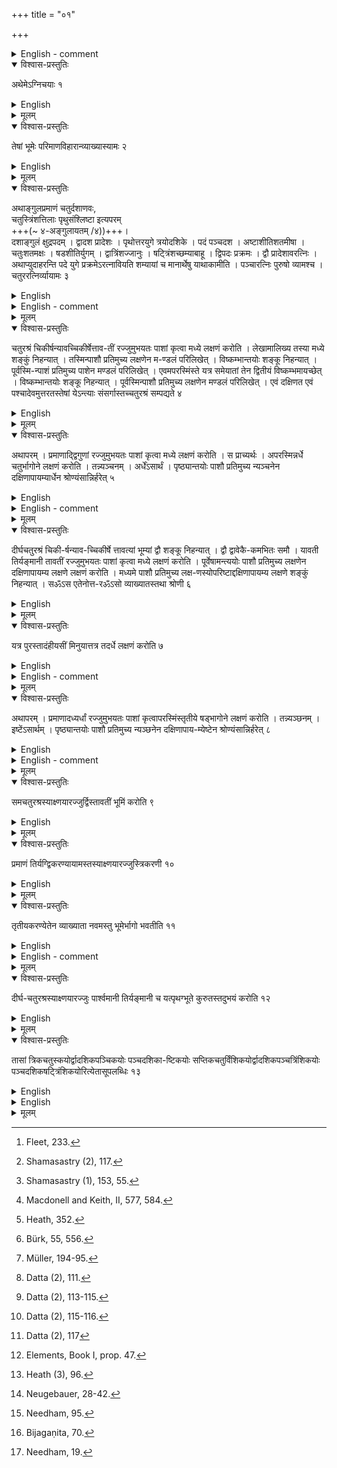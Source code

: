 +++
title = "०१"

+++


<details><summary>English - comment</summary>

In the first two chapters Baudhāyana has given a summary of geometrical knowledge and some results of mathematical interest required for the construction of sacrificial altars. How the knowledge was used in connection with the measuring of grounds and placing of different layers of bricks has been discussed in detail in subsequent chapters. This chapter deals specifically with the units of measurements of altars, methods of construction of squares and rectangles, application of surd numbers, and the theorem of square on the diagonal of a rectangle. 
</details>



<details open><summary>विश्वास-प्रस्तुतिः</summary>

अथेमेऽग्निचयाः १
</details>

<details><summary>English</summary>

The various constructions of sacrificial fires are now given.
</details>

<details><summary>मूलम्</summary>

अथेमेऽग्निचयाः १
</details>


<details open><summary>विश्वास-प्रस्तुतिः</summary>

तेषां भूमेः परिमाणविहारान्व्याख्यास्यामः २
</details>

<details><summary>English</summary>

We shall explain the methods of measuring areas of their (different) figures (drawn) on the ground.
</details>

<details><summary>मूलम्</summary>

तेषां भूमेः परिमाणविहारान्व्याख्यास्यामः २
</details>


<details open><summary>विश्वास-प्रस्तुतिः</summary>

अथाङ्गुलप्रमाणं चतुर्दशाणवः,  
चतुस्त्रिंशत्तिलाः पृथुसंश्लिष्टा इत्यपरम्  
+++(\~ ४-अङ्गुलायतम् /४))+++।  
दशाङ्गुलं क्षुद्रपदम् । द्वादश प्रादेशः । पृथोत्तरयुगे त्रयोदशिके । पदं पञ्चदश । अष्टाशीतिशतमीषा । चतुःशतमक्षः । षडशीतिर्युगम् । द्वात्रिंशज्जानुः । षट्त्रिंशच्छम्याबाहू । द्विपदः प्रक्रमः । द्वौ प्रादेशावरत्निः । अथाप्युदाहरन्ति पदे युगे प्रक्रमेऽरत्नावियति शम्यायां च मानार्थेषु याथाकामीति । पञ्चारत्निः पुरुषो व्यामश्च । चतुररत्निर्व्यायामः ३
</details>

<details><summary>English</summary>

Now, the measure of an aṅgula is 14 anus (grain of Panicum milliaceum); according to others, (it is) 34 tilas (sesamum indicum) placed broad side on. One small pada is 10 aǹgulas; one prādeśa 12 aṅgulas; one pṛthā and one uttara- yuga 13 aṅgulas each; one (big) pada 15 aṅgulas. One îșă measures 188 aṅgulas; one akṣa 104 aṅgulas; one juga 86 aṅgulas; one jānu 32 aṅgulas; one samyā and one bāhu 36 aṅgulas each. One prakrama equals 2 padas (30 aṅgulas); one aratni 2 prādeśas (24 aṅgulas). But there are also instances of pada, yuga, prakrama, aratni and śamyā having different measures when these (words) are used as units of measurement. 5 aratnis (120 aṅgulas) make one purușa; one vyāma also has the same measure (5 aratnis); and 4 aratnis (96 aṅgulas) make one vyāyāma.
</details>

<details><summary>English - comment</summary>

1.3. Baudhayana's table of units of measurements runs as follows:

1 aṅgula        =  14 aņus
1 small pada    =  10 aṅgulas;
1 prādeśa       =  12 aṅgulas;
1 pada          =  15 aṅgulas;
1 iṣā           =  188 aṅgulas;
1 akṣa          = 104 aṅgulas;
1 yuga          = 86 aṅgulas;
1 janu          =  32 aṅgulas;
1 śamyā         = 36 aṅgulas;
1 bāhu          = 36 aṅgulas;
1 prakrama      =  2 padas;
1 aratni        = 2 prādeśas  = 24 aṅgulas;
I puruşa        = 5 aratnis = 120 aṅgulas;
1 vyāma         =  5 aratnis;  
1 vyāyāma       =  4 aratnis; 
1 aṅgula        =  \\(\frac{3}{4}) inch[^a] (apprpx.).



Āpastamba (Aśl. 6.5, 15.4) has prescribed the same values of Baudhāyana for iṣā, akṣa, yuga, puruṣa, vyāyāma, aratni and prādeśa. These units of Āpastamba have been used by both Kātyāyana (Kśl. 2.1, 5.9) and Mānava (Mśl. 2.1, 4.4). The unit pada has been made equal to 12 aṅgulas by Kātyāyana (Kśl. 5.9). The term vitasti has been used in place of prādeśa by these two latter śulbakāras as well as by Kautilya in his Arthaśāstra[^b], while its value remains the same. Mānava (Mśl. 4.2- 4.4) has supplied some more units, e. g. 6 tuṇḍa=1 bāla of 3 years old calf; 3 bālas = \\(\frac{1}{2}\\)  mustard seed; 2 mustard seeds=1 yava[^a2]; 1 aṅgula=6 yavas; and 1 prādeśa=10 vitastis.

The units like aṅgula, pada, prakrama, prādeśa, bāhu, aratni carry a long tradition and have been used earlier in the Samhitas and Brāhmaṇic literature in the same. sense as these have been used in the Šulbasūtras.[^b2]

[^a]: Fleet, 233. 

[^b]: Shamasastry (2), 117.

[^a2]: Shamasastry (1), 153, 55.  

[^b2]: Macdonell and Keith, II, 577, 584.
</details>

<details><summary>मूलम्</summary>

अथाङ्गुलप्रमाणं चतुर्दशाणवः चतुस्त्रिंशत्तिलाः पृथुसंश्लिष्टा इत्यपरम् । दशाङ्गुलं क्षुद्रपदम् । द्वादश प्रादेशः । पृथोत्तरयुगे त्रयोदशिके । पदं पञ्चदश । अष्टाशीतिशतमीषा । चतुःशतमक्षः । षडशीतिर्युगम् । द्वात्रिंशज्जानुः । षट्त्रिंशच्छम्याबाहू । द्विपदः प्र-क्रमः । द्वौ प्रादेशावरत्निः । अथाप्युदाहरन्ति पदे युगे प्रक्रमेऽर-त्नावियति शम्यायां च मानार्थेषु याथाकामीति । पञ्चारत्निः पुरुषो व्यामश्च । चतुररत्निर्व्यायामः ३
</details>


<details open><summary>विश्वास-प्रस्तुतिः</summary>

चतुरश्रं चिकीर्षन्यावच्चिकीर्षेत्ताव-तीं रज्जुमुभयतः पाशां कृत्वा मध्ये लक्षणं करोति । लेखामालिख्य तस्या मध्ये शङ्कुं निहन्यात् । तस्मिन्पाशौ प्रतिमुच्य लक्षणेन म-ण्डलं परिलिखेत् । विष्कम्भान्तयोः शङ्कू निहन्यात् । पूर्वस्मि-न्पाशं प्रतिमुच्य पाशेन मण्डलं परिलिखेत् । एवमपरस्मिंस्ते यत्र समेयातां तेन द्वितीयं विष्कम्भमायच्छेत् । विष्कम्भान्तयोः शङ्कू निहन्यात् । पूर्वस्मिन्पाशौ प्रतिमुच्य लक्षणेन मण्डलं परिलिखेत् । एवं दक्षिणत एवं पश्चादेवमुत्तरतस्तेषां येऽन्त्याः संसर्गास्तच्चतुरश्रं सम्पद्यते ४
</details>

<details><summary>English</summary>

Having desired (to construct) a square, one is to take a cord of length equal to the (side of the) given square, make ties at both ends and mark it at its middle. The (east-west) line (equal to the cord) is drawn and a pole is fixed at its middle. The two ties (of the cord) are fixed in it (pole) and a circle is drawn with the mark (in the middle of the cord). Two poles are fixed aɩ both ends of the diameter (east-west line). With one tie fastened to the eastern (pole), a circle is drawn with the other. A similar (circle) about the western (pole). The second diameter is obtained from the points of intersection of these two (circles); two poles are fixed at two ends of the diameter (thus obtained). With two ties fastened to the eastern (pole) a circle is drawn with the mark. The same (is to be done) with respect to the southern, the western and the northern (pole). The end points of intersection of these (four circles) produce the (required) square.
</details>

<details><summary>मूलम्</summary>

चतुरश्रं चिकीर्षन्यावच्चिकीर्षेत्ताव-तीं रज्जुमुभयतः पाशां कृत्वा मध्ये लक्षणं करोति । लेखामालिख्य तस्या मध्ये शङ्कुं निहन्यात् । तस्मिन्पाशौ प्रतिमुच्य लक्षणेन म-ण्डलं परिलिखेत् । विष्कम्भान्तयोः शङ्कू निहन्यात् । पूर्वस्मि-न्पाशं प्रतिमुच्य पाशेन मण्डलं परिलिखेत् । एवमपरस्मिंस्ते यत्र समेयातां तेन द्वितीयं विष्कम्भमायच्छेत् । विष्कम्भान्तयोः शङ्कू निहन्यात् । पूर्वस्मिन्पाशौ प्रतिमुच्य लक्षणेन मण्डलं परिलिखेत् । एवं दक्षिणत एवं पश्चादेवमुत्तरतस्तेषां येऽन्त्याः संसर्गास्तच्चतुरश्रं सम्पद्यते ४
</details>


<details open><summary>विश्वास-प्रस्तुतिः</summary>

अथापरम् । प्रमाणाद्द्विगुणां रज्जुमुभयतः पाशां कृत्वा मध्ये लक्षणं करोति । स प्राच्यर्थः । अपरस्मिन्नर्धे चतुर्भागोने लक्षणं करोति । तन्न्यञ्चनम् । अर्धेंऽसार्थं । पृष्ठ्यान्तयोः पाशौ प्रतिमुच्य न्यञ्चनेन दक्षिणापायम्यार्धेन श्रोण्यंसान्निर्हरेत् ५
</details>

<details><summary>English</summary>

Now another (method). Ties are made at both ends of a cord twice the measure and a mark is given at the middle. This (halving of the cord) is for the east-west line (that is, the side of the required square). In the other half (cord) at a point shorter by one-fourth, a mark is given; this is the nyañcana (mark). (Then) a mark is given at the middle (of the same half cord) for purposes of (fixing) the corners (of the square). With the two ties fastened to the two ends of the east-west line (pṛṣṭhyā), the cord is to be stretched towards the south by the nyañcana (mark); the middle mark (of the half cord) deter- mines the western and the eastern corners (of the square).
</details>

<details><summary>English - comment</summary>

1.4-1.5. Square. Baudhāyana has described here two methods of construction of squares. 
First Method. Let XY be the given cord and U a mark at its middle (Fig. 1 (a)); EW, the prācī of the figure = XY; O the middle point of EW obtained corresponding to U of XY, where a pole is fixed.  

![](../images/fig1.png) 

A circle with O as centre and OE as radius is drawn (Fig. 1(b)). Then EW is a diameter of the circle along east-west line. Two other circles with E and W as centres and EW as radius are separately drawn. The points of intersection of these two circles are denoted by N' and S' The line N'S' fixes the second diameter NS of the circle whose centre is 0. Again fastening the two ties once at E, W, N and S and drawing arcs, the points A, B, C, D are fixed. Then ABCD gives the required square.  

Second Method. Let XS, the given measure (pramāņa) be a and XY, the increased cord, 2a (Fig. 2(a)). S is the mark at the middle of XY; then XS measures the length for prāci.  

T is the nyañcana mark, so that ST-a-la-la. U is another mark at the middle of SY. 

XT, the diagonal (akṣṇayā) = \\(a + \frac{1}{4}a= \frac{5}{4}a\\)

TY, the breadth (tiryanmāni) = \\(2a - \frac{5}{4}a = \frac{3}{4}a\\)


Clearly, \\(a^2 + (\frac{3}{4}a)^2 = (\frac{5}{4}a)^2\\)

In other words, \\(XY^2 + YT^2 = XT^2.\\)  


... XYT is a right-angled triangle (Fig.2(b)).


![](../images/fig2.png)  


For the construction of any geometrical figure intended in the śulbasūtra XY is always stretched along east-west line, known as pārśvamāni, YT along north-south line, known as tiryañmānī, and XT along the diagonal known as akṣṇayārajju. Now it is easy to see how the right-angled triangle XYT has been used for the cons- truction of the square.   

The corners L and K (śroņi points), M and N (amsa points) are fixed with the help of the point T of the triangle XYT [Fig.2(c)]. Then by using the half-cord UY, the points C, B, D and A are marked such that \\(WC=WB=ED=EA.\\) The figure ABCD gives the required square.
</details>


<details><summary>मूलम्</summary>

अथापरम् । प्रमाणाद्द्विगुणां रज्जुमुभयतः पाशां कृत्वा मध्ये लक्षणं करोति । स प्राच्यर्थः । अपरस्मिन्नर्धे चतुर्भागोने लक्षणं करोति । तन्न्यञ्चनम् । अर्धेंऽसार्थं । पृष्ठ्यान्तयोः पाशौ प्रतिमुच्य न्यञ्चनेन दक्षिणापायम्यार्धेन श्रोण्यंसान्निर्हरेत् ५
</details>


<details open><summary>विश्वास-प्रस्तुतिः</summary>

दीर्घचतुरश्रं चिकी-र्षन्याव-च्चिकीर्षे त्तावत्यां भूम्यां द्वौ शङ्कू निहन्यात् । द्वौ द्वावेकै-कमभितः समौ । यावती तिर्यङ्मानी तावतीं रज्जुमुभयतः पाशां कृत्वा मध्ये लक्षणं करोति । पूर्वेषामन्त्ययोः पाशौ प्रतिमुच्य लक्षणेन दक्षिणापायम्य लक्षणे लक्षणं करोति । मध्यमे पाशौ प्रतिमुच्य लक्ष-णस्योपरिष्टाद्दक्षिणापायम्य लक्षणे शङ्कुं निहन्यात् । सॐऽस एतेनोत्त-रॐऽसो व्याख्यातस्तथा श्रोणी ६
</details>

<details><summary>English</summary>

When (the construction of) a rectangle is desired, two poles are fixed on the ground at a distance equal to the desired length. (This makes the east-west line). Two poles one on each side of each of the (two above mentioned) poles are fixed at equal distances (along the east-west line). A cord equal in length to the breadth (of the rectangle) is taken, its two ends are tied and a mark is given at the middle. With the two ties fastened to the two end poles (on either side of the pole) in the east, the cord is stretched to the south by the mark; at the mark (where it touches the ground) a sign is given. Both the ties are now fastened to the middle (pole at the east end of the prăcî), the cord is stretched towards the south by the mark over the sign (previously obtained) and a pole is fixed at the mark. This is the south-east corner. In this way are explained the north-east and the two western corners (of the rectangle).
</details>

<details><summary>मूलम्</summary>

दीर्घचतुरश्रं चिकी-र्षन्याव-च्चिकीर्षे त्तावत्यां भूम्यां द्वौ शङ्कू निहन्यात् । द्वौ द्वावेकै-कमभितः समौ । यावती तिर्यङ्मानी तावतीं रज्जुमुभयतः पाशां कृत्वा मध्ये लक्षणं करोति । पूर्वेषामन्त्ययोः पाशौ प्रतिमुच्य लक्षणेन दक्षिणापायम्य लक्षणे लक्षणं करोति । मध्यमे पाशौ प्रतिमुच्य लक्ष-णस्योपरिष्टाद्दक्षिणापायम्य लक्षणे शङ्कुं निहन्यात् । सॐऽस एतेनोत्त-रॐऽसो व्याख्यातस्तथा श्रोणी ६
</details>


<details open><summary>विश्वास-प्रस्तुतिः</summary>

यत्र पुरस्तादंहीयसीं मिनुयात्तत्र तदर्धे लक्षणं करोति ७
</details>

<details><summary>English</summary>

When the eastern side is desired to be of shorter measure, a mark is given at half (the tiryaṁmāni).
</details>

<details><summary>English - comment</summary>

1.6-1.7. Rectangle and isosceles trapezium. Baudhāyana's method of construction of rectangle with the help of a cord runs as follows:  

Let XT be a piece of cord taken equal to the desired breadth of the rectangle [Fig. 3 (a)];  

S, a mark at the middle of XY;  

![](../images/fig3.png)  

E, W, the prācī poles;  
P and Q, G and H, poles at equal distances apart on both sides of each of the prācī poles.  

O, the mark assigned by the middle mark S when ties at X and Y are fixed at P and Q and stretched by S; and  

A, the point designated by the middle mark S, when both ties at X and Y are fixed at E and stretched.  

In a similar way, the other corner points, B, C, D, are traced [Fig. 3(b)]. Hence ABCD is the required rectangle.  

In the rule (Bśl. 1.7), Baudhāyana hints at the method of construction of an isosceles trapezium shorter in one side. For this purpose, a mark on the cord accor- ding to desired length is to be given and the rest is similar to that of Bśl. 1.6. 
</details>

<details><summary>मूलम्</summary>

यत्र पुरस्तादंहीयसीं मिनुयात्तत्र तदर्धे लक्षणं करोति ७
</details>


<details open><summary>विश्वास-प्रस्तुतिः</summary>

अथापरम् । प्रमाणादध्यर्धां रज्जुमुभयतः पाशां कृत्वापरस्मिंस्तृतीये षड्भागोने लक्षणं करोति । तन्न्यञ्छनम् । इष्टेंऽसार्थम् । पृष्ठ्यान्तयोः पाशौ प्रतिमुच्य न्यञ्छनेन दक्षिणापाय-म्येष्टेन श्रोण्यंसान्निर्हरेत् ८
</details>

<details><summary>English</summary>

Now another (method). Ties are made at both ends of a cord of length equal to the measure increased by its half (so that the whole length of the cord is divided into three parts of half the measure each). In the third (extended) part on the western side a mark is given at a point shorter by one-sixth (of the third part); this is the nyañcana. Another mark is made at the desired point for fixing the corners. With the two ties fastened to the two ends of the east-west line (pṛṣṭhyā), the cord is stretched towards the south by the nyañcana, and the western and eastern corners (of the square) are fixed by the desired mark.
</details>

<details><summary>English - comment</summary>

1.8. Square. Baudhāyana describes here another method of construction of a square as follows:   

Let XS be the cord of given measure a [Fig. 4(a)] ;  
\\(XY= 1\frac{1}{2}a= \frac{3}{2}a\\) ;  

\\(SY= \frac{1}{2}a\\) ;  

T the nyañcana mark.  

.. \\(XT = a + (\frac{1}{3}. \frac{1}{2}a- \frac{1}{6}. \frac{1}{2}a) = a + \frac{1}{12}a = \frac{13}{12}a\\)

and \\(TY=  \frac{1}{2}a - \frac{1}{12}a = \frac{5}{12}a\\)  

The relation \\(a^2 + (\frac{5}{12}a)^2 = (\frac{13}{12}a)^2\\)  holds,  

i.e., \\(XY^2 + YT^2 = XT^2.\\)  

![](../images/fig4.png)  

Fig. 4. (a) Cord. (b) Right-angled triangle. (c) Square having given side.  

The right-angled triangle XYT [Fig. 4(b)] has been used to fix the corner points L, M, N, and K of the required construction. The points C, D, A and B are fixed such that \\(WC-ED-EA-WB= \frac{a}{2}\\) [Fig. 4(c) ]. ABCD gives the required
square.
</details>

<details><summary>मूलम्</summary>

अथापरम् । प्रमाणादध्यर्धां रज्जुमुभयतः पाशां कृत्वापरस्मिंस्तृतीये षड्भागोने लक्षणं करोति । तन्न्यञ्छनम् । इष्टेंऽसार्थम् । पृष्ठ्यान्तयोः पाशौ प्रतिमुच्य न्यञ्छनेन दक्षिणापाय-म्येष्टेन श्रोण्यंसान्निर्हरेत् ८
</details>



<details open><summary>विश्वास-प्रस्तुतिः</summary>

समचतुरश्रस्याक्ष्णयारज्जुर्द्विस्तावतीं भूमिं करोति ९
</details>

<details><summary>English</summary>

The diagonal of a square produces double the area (of the square).
</details>

<details><summary>मूलम्</summary>

समचतुरश्रस्याक्ष्णयारज्जुर्द्विस्तावतीं भूमिं करोति ९
</details>


<details open><summary>विश्वास-प्रस्तुतिः</summary>

प्रमाणं तिर्यग्द्विकरण्यायामस्तस्याक्ष्णयारज्जुस्त्रिकरणी १०
</details>


<details><summary>English</summary>

The breadth (of a rectangle) being the side of a given square (pramāņa) and the length the side of a square twice as large (dvikaraņi), the diagonal equals the side of a square thrice as large (tṛkaraņi).
</details>

<details><summary>मूलम्</summary>

प्रमाणं तिर्यग्द्विकरण्यायामस्तस्याक्ष्णयारज्जुस्त्रिकरणी १०
</details>


<details open><summary>विश्वास-प्रस्तुतिः</summary>

तृतीयकरण्येतेन व्याख्याता नवमस्तु भूमेर्भागो भवतीति ११
</details>

<details><summary>English</summary>

Thereby is explained the side of a square one-third the area of given square (trtiyakaraṇī). It is the side of a square one-ninth the area of the square (explained in the preceding rule, that is, of the square on the tṛkarani).
</details>

<details><summary>English - comment</summary>

1.9-1.11. Here Baudhāyana states that in a square \\(ABCD, AC^2= 2 AB^2 [since AB = BC] or AC= \sqrt{2} AB\\), where AC is known as the dvikarani of the measure AB. If \\(AB=a, AC= \sqrt{2} a\\) , where a is the measure. The result is sometimes considered by scholars as a particular case of the more generalized rule given by Baudhāyana in Bśl. 1.10. But Baudhāyana gave no such hint. On the other hand, he has tried to establish a more generalized result on the basis of this statement. According to him, when the measure of the side of a square is a, its diagonal is \\(sqrt{2}a.\\) Then again the measure of the diagonal of a rectangle having sides a and \\(\sqrt{2}a,\\)  is \\(\sqrt{3}a,\\) for (\\a^2+ (\sqrt{2}a)^2 = (\sqrt{3}a)^2 ; \sqrt{3a}\\) is known as the trkarani. This result has been extended

![](../images/fig5.png)  

Fig. 5. Square on the diagonal. Fig. 6. Producer of tṛkaraṇi and tṛtiyākaraṇī. 


to obtain the value of tṛtiyākaraṇi by both Apastamba (Ãśl. 2.2 and 2.3) and Kātyā- yana (Kśl. 2.10 and 2.11). The commentators Kapardisvāmī, Sundararāja and Rāma have expressed in identical terms the value as well as meaning of this term. According to them, a square on the producer AB (=√3a) when divided into nine equal parts by means of three parallel lines drawing from both sides, produces the square, EBGF which is one-ninth of the square ABCD (Fig. 6).
Then \\(EB^2 = \frac{1}{9} AB^2\\)   
or \\(EB = \frac{1}{3} AB\\)  

\\(\frac{1}{3}\sqrt{3}a\\)  

\\(\frac{1}{\sqrt3}\\)  

The producer EB is known as tṛtiyākaraṇi = \\(\frac{1}{\sqrt3}a,\\) where a is the side of the original square.  
</details>

<details><summary>मूलम्</summary>

तृतीयकरण्येतेन व्याख्याता नवमस्तु भूमेर्भागो भवतीति ११
</details>


<details open><summary>विश्वास-प्रस्तुतिः</summary>

दीर्घ-चतुरश्रस्याक्ष्णयारज्जुः पार्श्वमानी तिर्यङ्मानी च यत्पृथग्भूते कुरुतस्तदुभयं करोति १२
</details>

<details><summary>English</summary>

The areas (of the squares) produced separately by the length and the breadth of a rectangle together equal the area (of the square) produced by the diagonal.
</details>

<details><summary>मूलम्</summary>

दीर्घ-चतुरश्रस्याक्ष्णयारज्जुः पार्श्वमानी तिर्यङ्मानी च यत्पृथग्भूते कुरुतस्तदुभयं करोति १२
</details>


<details open><summary>विश्वास-प्रस्तुतिः</summary>

तासां त्रिकचतुस्कयोर्द्वादशिकपञ्चिकयोः पञ्चदशिका-ष्टिकयोः सप्तिकचतुर्विंशिकयोर्द्वादशिकपञ्चत्रिंशिकयोः पञ्चदशिकषट्त्रिंशिकयोरित्येतासूपलब्धिः १३
</details>

<details><summary>English</summary>

This is observed in rectangles having sides 3 and 4, 12 and 5, 15 and 8, 7and 24, 12 and 35, 15 and 36.
</details>

<details><summary>English</summary>

1.12-1.13. The theorem states that in a rectangle \\(ABCD, AC^2=AB^2 + BC^2\\) (Fig. 7). This is a most general statement and is enunciated first by Baudhāyana. The proposition is stated almost in identical language by Āpastamba (Āśl. 1.4), Kātyāyana (Kśl. 2.7) and Mănava (Mśl. 10.10). Baudhayana further says that the theorem is easily verified from the following relations:  

\\(3^2 + 4^2 = 5^2\\)   

\\(12^2 + 5^2 = 13^2\\)   

\\(15^2 + 8^2 = 17^2\\)  

\\(7^2 + 24^2 = 25^2\\)  

\\(12^2 + 35^2 = 37^2\\)  

\\(15^2 + 36^2  = 39^2\\) .  

No proof of this theorem is given by Baudhāyana and other śulba writers, since it is beyond their tradition to do so. Zeuthen, Cantor, Vogt, Cajori and Heath have expressed the view that the general statement was possibly the result of an induction from a small number of cases of right-angled triangles having sides in rational numbers known to them. But this is not the actual case. Our discussions on rational rectangles and construction of geometrical figures amply justify that the general character of the theorem was rightly understood by the śulbakāras.  

![](../images/fig7,8.png)  

A number of conjectures by Heath, Bürk, Müller, Thibaut, Datta and others as to the way the proof of the theorem could have been arrived at are available. A few of them are discussed in what follows. 

(i) According to Heath[^a3], the problem of transformation of a square into a rectangle given by Baudhayana in Bśl. 2.3. formed the basis of the proof. For, square ABCD drawn on the diagonal AD of the right-angled triangle AGD is equivalent to four equilateral triangles, while its sides GD and AG produce two each (Fig. 16). This has also established Bürk's hypothesis.[^b3]   


(ii) The combination of two different squares as described by Baudhāyana in Bśl. 2.1 (Fig. 12) might have laid the foundation of the general statement of the theorem. This is according to Müller.[^c3]   

(iii) Thibaut[^d3]  opined that the śulbakāras were observant of the fact that the square on AD is equivalent to four equal triangles, one of which is equal to half of the square on OA or OD, i.e. the squares on OA and OD together are equivalent to four equal triangles (Fig. 8). This pattern of arrangement of equilateral triangles are actually found in the first layer of construction with bricks in the vakrapakṣaśyenacit as described by Baudhāyana.  

(iv) According to Datta[^e3] , the construction of the paityki vedi established the theorem of square on the diagonal. The altar is mentioned in the Satapatha Brāhmaṇa (XIII.8.1.5) as a square with its corners pointed towards the cardinal directions. It is referred to by Baudhāyana (Bśl. 3.11) and also by Kātyāyana (Kśl.2.2), where the method of its construction in detail has appeared. The square EGWH obtained by joining the middle points of a square ABCD (of area 2 sq. purușas) is the paitṛki vedi and is half (in area) of the original square (Fig. 29). The original square ABCD is a square on its east-west line EW. EW is again the diagonal of the newly formed square EGWH. This is undoubtedly a convincing proof (since \\(EW^2 = 2 EG^2)\\).  


[^a3]: Heath, 352.  

[^b3]: Bürk, 55, 556.  

[^c3]: Müller, 194-95.  

[^d3]: Datta (2), 111.  

[^e3]: Datta (2), 113-115.  


(v) The knowledge of dvikaraņī, tṛkaraṇī, discussed by Baudhāyana (Bśl. 1.9— 1.11,) led in a way to the theorem of square on the diagonal.  

(vi) Both Āpastamba (Ãśl. 3.7) and Kātyāyana (Kśl. 3.7) gave an ingenious method for calculating the area of a square or rectangle, thereby establishing the theorem of square on the diagonal. According to this method, if there are p units in AB and q units in BC, then the rectangle ABCD has pq square units, which can be obtained by drawing number of parallel lines through p units of AB and q number of parallel lines through 9 points of BC (Fig. 9). This proves directly that \\(AC^2 = AB^2 + BC^2.\\)


![](../images/fig9.png)  

(vii) Kātyāyana (Kśl. 2.4 and 2.5) has considered a rectangle of breadth 1 pada and length 3 padas, whose diagonal is a 10 fold producer. According to Datta[^a4], this justifies the statement of the theorem of square on the diagonal, as may be seen from Fig. 10. In the square \\(ABCD, DH = CG = CK = BF = AE 1\\) pada.  

![](../images/fig10.png)  


Now sq. ABCD  
sq on BK + sq. on DH + 4 tr. AEH   
\\(AH^2 + AE^2 + 4 tr. AEH.\\)  
Again sq \\(ABCD = EH^2 + 4 tr. AEH\\)  

 ... \\(AH^2 + AE^2 = EH^2\\)  


[^a4]: Datta (2), 115-116.  


(viii) Datta[^a5] has given another proof of this theorem. Four rectangles each. equal to a given rectangle having breadth a, length b and the diagonal c are so constructed that the diagonal of each rectangle forms the side of a square (Fig. 11).  

Then  
\\(c^2= (a + b)^2 — 4 (\\(\frac{1}{2}ab)\\))  

Or, \\(c^2 = a^2 + b^2.\\)  

Although such specific constructions and arguments are not supplied as proofs by the sulbakāras, ample evidence is left by them in their details of constructions to believe that the proofs of the theorem of square on the diagonal of a rectangle were known to them.  

Pythagorean Theorem in other Culture Areas.  

The theorem of square on the diagonal of a rectangle is usually known as Pythagorean theorem after the name of Pythagoras (c. 540 B.C.). In fact, the relation \\(3^2 + 4^2 = 5^2\\) and some such relations have been used by Pythagoras, but evidence of any general statement regarding this is not yet available. Actual proof was first given by Euclid (c. 300 B.C.). Proclus (c. 460 A.D.), the commentator of Euclid's Elements[^b5] remarked: "For my part, while I admire those who first observed the truth of the theorem, I marvel more at the writer of the Elements, not only because he made it first by a most lucid demonstration, but because he compelled assent to the still more general theorem by the irrefragable arguments of science in the sixth book." Heath has quoted this with the remark:[^c5] "It is difficult for us to be more positive than Proclus was".  

It is fairly certain that the practical use of the theorem was current in old Babylonian times (c. 1800-1600 B.C.). The evidence for this is found in certain Babylonian cuneiform tablets. No general theorem was found to have been men- tioned. It has been conclusively proved by Neugebauer that Pythagoras derived his "Number theorem of Universe" as well as the so-called Pythagorean theorem from cuneiform tablets.[^d5] The Chinese knew of a similar relation which appeared in Chou Pei (4th century B.C.), but it really became well known from the time of its first commentator Chao Chun Chhinge[^e5] (3rd century A.D.). A proof of the theorem was given by Bhāskara II[^f5] (1150 A.D.). According to Needham, Bhaskara II's treatment was derived from the Chou Pei.[^g5] This is not true, for the proof of Bhaskara II and that given in Chou Pei can readily be deduced from a number of constructions described already in the Sulbasūtras.  


[^a5]: Datta (2), 117  

[^b5]: Elements, Book I, prop. 47.   

[^c5]: Heath (3), 96.  

[^d5]: Neugebauer, 28-42.  

[^e5]: Needham, 95.  

[^f5]: Bijagaṇita, 70.  

[^g5]: Needham, 19.  
</details>

<details><summary>मूलम्</summary>

तासां त्रिकचतुस्कयोर्द्वादशिकपञ्चिकयोः पञ्चदशिका-ष्टिकयोः सप्तिकचतुर्विंशिकयोर्द्वादशिकपञ्चत्रिंशिकयोः पञ्चदशिकषट्त्रिंशिकयोरित्येतासूपलब्धिः १३
</details>
